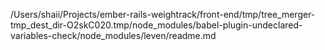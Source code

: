 /Users/shaii/Projects/ember-rails-weightrack/front-end/tmp/tree_merger-tmp_dest_dir-O2skC020.tmp/node_modules/babel-plugin-undeclared-variables-check/node_modules/leven/readme.md